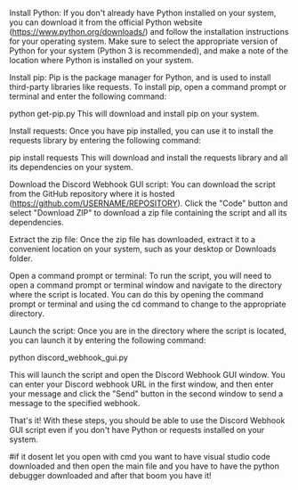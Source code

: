 Install Python: If you don't already have Python installed on your system, you can download it from the official Python website (https://www.python.org/downloads/) and follow the installation instructions for your operating system. Make sure to select the appropriate version of Python for your system (Python 3 is recommended), and make a note of the location where Python is installed on your system.

Install pip: Pip is the package manager for Python, and is used to install third-party libraries like requests. To install pip, open a command prompt or terminal and enter the following command:


python get-pip.py
This will download and install pip on your system.

Install requests: Once you have pip installed, you can use it to install the requests library by entering the following command:


pip install requests
This will download and install the requests library and all its dependencies on your system.

Download the Discord Webhook GUI script: You can download the script from the GitHub repository where it is hosted (https://github.com/USERNAME/REPOSITORY). Click the "Code" button and select "Download ZIP" to download a zip file containing the script and all its dependencies.

Extract the zip file: Once the zip file has downloaded, extract it to a convenient location on your system, such as your desktop or Downloads folder.

Open a command prompt or terminal: To run the script, you will need to open a command prompt or terminal window and navigate to the directory where the script is located. You can do this by opening the command prompt or terminal and using the cd command to change to the appropriate directory.

Launch the script: Once you are in the directory where the script is located, you can launch it by entering the following command:


python discord_webhook_gui.py

This will launch the script and open the Discord Webhook GUI window. You can enter your Discord webhook URL in the first window, and then enter your message and click the "Send" button in the second window to send a message to the specified webhook.

That's it! With these steps, you should be able to use the Discord Webhook GUI script even if you don't have Python or requests installed on your system.



#if it dosent let you open with cmd you want to have visual studio code downloaded and then open the main file and you have to have the python debugger downloaded and after that boom you have it!
